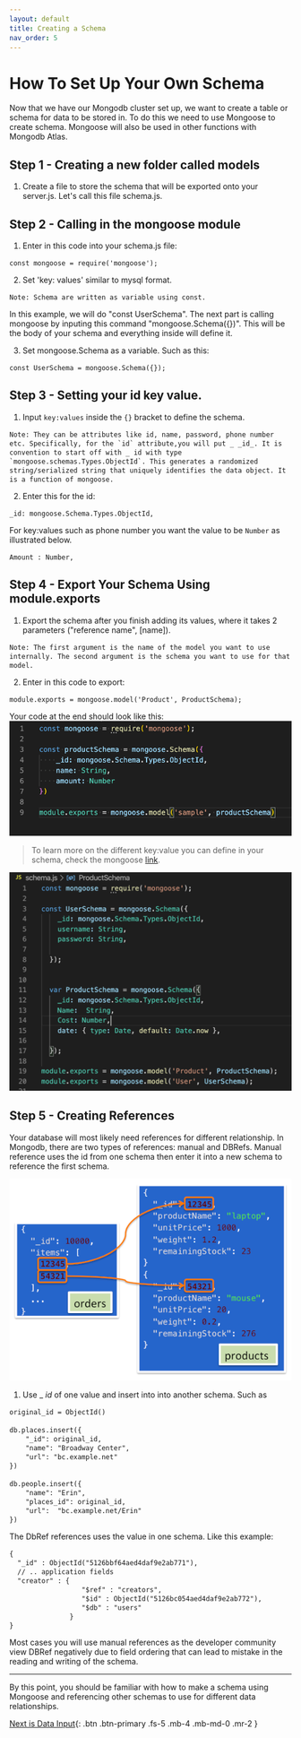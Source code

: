 ```yaml
---
layout: default
title: Creating a Schema
nav_order: 5
---
```


# How To Set Up Your Own Schema

Now that we have our Mongodb cluster set up, we want to create a table or schema for data to be stored in.
To do this we need to use Mongoose to create schema. Mongoose will also be used in other functions with Mongodb Atlas.

## Step 1 - Creating a new folder called models

1. Create a file to store the schema that will be exported onto your server.js. Let's call this file schema.js.

## Step 2 - Calling in the mongoose module
1. Enter in this code into your schema.js file:
```
const mongoose = require('mongoose');
```
2. Set 'key: values' similar to mysql format. 

```
Note: Schema are written as variable using const. 
```

In this example, we will do "const UserSchema". The next part is calling mongoose by inputing this command "mongoose.Schema({})". This will be the body of your schema and everything inside will define it. 

3. Set mongoose.Schema as a variable. Such as this:

```
const UserSchema = mongoose.Schema({});
```

## Step 3 - Setting your id key value.

1. Input `key:values` inside the `{}` bracket to define the schema. 
```
Note: They can be attributes like id, name, password, phone number etc. Specifically, for the `id` attribute,you will put _ _id_. It is convention to start off with _ id with type `mongoose.schemas.Types.ObjectId`. This generates a randomized string/serialized string that uniquely identifies the data object. It is a function of mongoose.
```
2. Enter this for the id:

```
_id: mongoose.Schema.Types.ObjectId,
```
For key:values such as phone number you want the value to be `Number` as illustrated below.

```
Amount : Number,
```

## Step 4 - Export Your Schema Using module.exports

1. Export the schema after you finish adding its values, where it takes 2 parameters ("reference name", [name]). 

```
Note: The first argument is the name of the model you want to use internally. The second argument is the schema you want to use for that model.
```
2. Enter in this code to export:
```
module.exports = mongoose.model('Product', ProductSchema);
```

Your code at the end should look like this: 
![mongoschema](https://github.com/eswong610/user-guide-docs/blob/gh-pages/docs/mongoschema.png?raw=true)


>To learn more on the different key:value you can define in your schema, check the mongoose [link](https://mongoosejs.com/docs/guide.html).

![mongo](https://github.com/eswong610/user-guide-docs/blob/gh-pages/assets/images/schemajs.png?raw=true)


## Step 5 - Creating References

Your database will most likely need references for different relationship. In Mongodb, there are two types of references: manual and DBRefs. Manual reference uses the id from one schema then enter it into a new schema to reference the first schema.

![reference](https://github.com/eswong610/user-guide-docs/blob/gh-pages/assets/images/reference.png?raw=true)

1. Use _ _id_ of one value and insert into into another schema. Such as

```
original_id = ObjectId()

db.places.insert({
    "_id": original_id,
    "name": "Broadway Center",
    "url": "bc.example.net"
})

db.people.insert({
    "name": "Erin",
    "places_id": original_id,
    "url":  "bc.example.net/Erin"
})
```

The DbRef references uses the value in one schema. Like this example:

```
{
  "_id" : ObjectId("5126bbf64aed4daf9e2ab771"),
  // .. application fields
  "creator" : {
                  "$ref" : "creators",
                  "$id" : ObjectId("5126bc054aed4daf9e2ab772"),
                  "$db" : "users"
               }
}
```

Most cases you will use manual references as the developer community view DBRef negatively due to field ordering that can lead to mistake in the reading and writing of the schema.

--- 

By this point, you should be familiar with how to make a schema using Mongoose and referencing other schemas to use for different data relationships. 

[Next is Data Input](/queries.md){: .btn .btn-primary .fs-5 .mb-4 .mb-md-0 .mr-2 }
